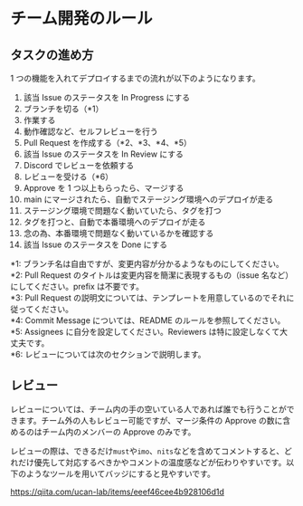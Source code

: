 # チーム開発のルール

## タスクの進め方

1 つの機能を入れてデプロイするまでの流れが以下のようになります。

1. 該当 Issue のステータスを In Progress にする
1. ブランチを切る（\*1）
1. 作業する
1. 動作確認など、セルフレビューを行う
1. Pull Request を作成する（\*2、\*3、\*4、\*5）
1. 該当 Issue のステータスを In Review にする
1. Discord でレビューを依頼する
1. レビューを受ける（\*6）
1. Approve を 1 つ以上もらったら、マージする
1. main にマージされたら、自動でステージング環境へのデプロイが走る
1. ステージング環境で問題なく動いていたら、タグを打つ
1. タグを打つと、自動で本番環境へのデプロイが走る
1. 念の為、本番環境で問題なく動いているかを確認する
1. 該当 Issue のステータスを Done にする

\*1: ブランチ名は自由ですが、変更内容が分かるようなものにしてください。  
\*2: Pull Request のタイトルは変更内容を簡潔に表現するもの（issue 名など）にしてください。prefix は不要です。  
\*3: Pull Request の説明文については、テンプレートを用意しているのでそれに従ってください。  
\*4: Commit Message については、README のルールを参照してください。  
\*5: Assignees に自分を設定してください。Reviewers は特に設定しなくて大丈夫です。  
\*6: レビューについては次のセクションで説明します。

## レビュー

レビューについては、チーム内の手の空いている人であれば誰でも行うことができます。チーム外の人もレビュー可能ですが、マージ条件の Approve の数に含めるのはチーム内のメンバーの Approve のみです。

レビューの際は、できるだけ`must`や`imo`、`nits`などを含めてコメントすると、どれだけ優先して対応するべきかやコメントの温度感などが伝わりやすいです。以下のようなツールを用いてバッジにすると見やすいです。

https://qiita.com/ucan-lab/items/eeef46cee4b928106d1d
